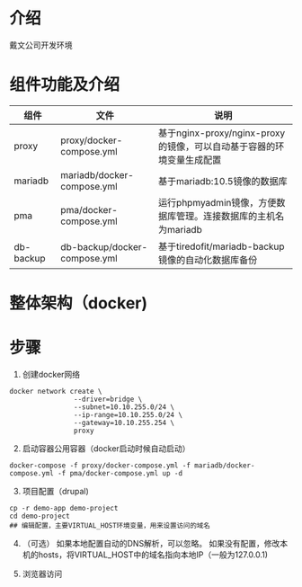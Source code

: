 # 介绍
戴文公司开发环境

# 组件功能及介绍
|组件|文件|说明|
|---|---|---|
|proxy|proxy/docker-compose.yml|基于nginx-proxy/nginx-proxy的镜像，可以自动基于容器的环境变量生成配置|
|mariadb|mariadb/docker-compose.yml|基于mariadb:10.5镜像的数据库|
|pma|pma/docker-compose.yml|运行phpmyadmin镜像，方便数据库管理。连接数据库的主机名为mariadb|
|db-backup|db-backup/docker-compose.yml|基于tiredofit/mariadb-backup镜像的自动化数据库备份

# 整体架构（docker)
[](./nginx-proxy.jpg)
# 步骤
1. 创建docker网络
```
docker network create \
                --driver=bridge \
                --subnet=10.10.255.0/24 \
                --ip-range=10.10.255.0/24 \
                --gateway=10.10.255.254 \
                proxy

```

2. 启动容器公用容器（docker启动时候自动启动）
```
docker-compose -f proxy/docker-compose.yml -f mariadb/docker-compose.yml -f pma/docker-compose.yml up -d
```

3. 项目配置（drupal)
```
cp -r demo-app demo-project
cd demo-project
## 编辑配置，主要VIRTUAL_HOST环境变量，用来设置访问的域名
```

4. （可选）
如果本地配置自动的DNS解析，可以忽略。
如果没有配置，修改本机的hosts，将VIRTUAL_HOST中的域名指向本地IP（一般为127.0.0.1)

5. 浏览器访问